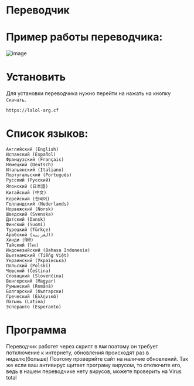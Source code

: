 # **Переводчик**

# Пример работы переводчика:

![image](https://user-images.githubusercontent.com/104316740/220997807-1fd7acf7-38c2-48cc-a2e8-c6a8bc58f691.png)


# Установить
Для установки переводчика нужно перейти на нажать на кнопку `Скачать`.
```
https://lalol-arg.cf
```

# Список языков:
```
Английский (English)
Испанский (Español)
Французский (Français)
Немецкий (Deutsch)
Итальянский (Italiano)
Португальский (Português)
Русский (Русский)
Японский (日本語)
Китайский (中文)
Корейский (한국어)
Голландский (Nederlands)
Норвежский (Norsk)
Шведский (Svenska)
Датский (Dansk)
Финский (Suomi)
Турецкий (Türkçe)
Арабский (العربية)
Хинди (हिंदी)
Тайский (ไทย)
Индонезийский (Bahasa Indonesia)
Вьетнамский (Tiếng Việt)
Украинский (Українська)
Польский (Polski)
Чешский (Čeština)
Словацкий (Slovenčina)
Венгерский (Magyar)
Румынский (Română)
Болгарский (български)
Греческий (Ελληνικά)
Латынь (Latina)
Эсперанто (Esperanto)
```
# Программа
Переводчик работет через скрипт в `RAW` поэтому он требует потключение к интернету, обновления происходят раз в ниделю(больше)
Поэтому проверяйте сайт на наличие обновлений.
Так же если ваш антивирус щитает програму вирусом, то отключите его, ведь в нашем переводчике нету вирусов, можете проверить на Virus total
